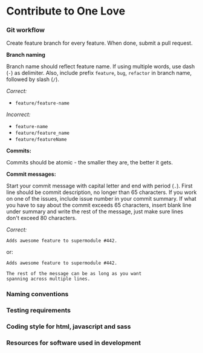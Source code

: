 Contribute to One Love
======================

### Git workflow

Create feature branch for every feature. When done, submit a pull request.

__Branch naming__

Branch name should reflect feature name. If using multiple words, use dash (`-`)
as delimiter. Also, include prefix `feature`, `bug`, `refactor` in branch name, 
followed by slash (`/`). 

_Correct:_

- `feature/feature-name`

_Incorrect:_

- `feature-name`
- `feature/feature_name`
- `feature/featureName`

__Commits:__

Commits should be atomic - the smaller they are, the better it gets. 
    
__Commit messages:__

Start your commit message with capital letter and end with period (`.`).
First line should be commit description, no longer than 65 characters.
If you work on one of the issues, include issue number in your commit summary.
If what you have to say about the commit exceeds 65 characters, insert blank line
under summary and write the rest of the message, just make sure lines don't exceed
80 characters. 

_Correct:_

    Adds awesome feature to supermodule #442.

or:


    Adds awesome feature to supermodule #442.

    The rest of the message can be as long as you want
    spanning across multiple lines.

### Naming conventions
### Testing requirements
### Coding style for html, javascript and sass
### Resources for software used in development
